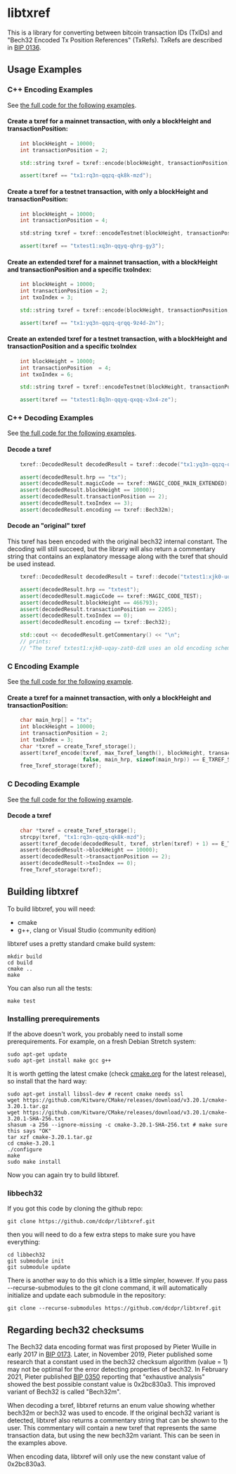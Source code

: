 # libtxref

This is a library for converting between bitcoin transaction IDs (TxIDs)
and "Bech32 Encoded Tx Position References" (TxRefs). TxRefs are
described in [BIP 0136](https://github.com/bitcoin/bips/blob/master/bip-0136.mediawiki).

## Usage Examples

### C++ Encoding Examples

See [the full code for the following examples](https://raw.githubusercontent.com/dcdpr/libtxref/master/examples/cpp_example.cpp).

#### Create a txref for a mainnet transaction, with only a blockHeight and transactionPosition:

```cpp
    int blockHeight = 10000;
    int transactionPosition = 2;

    std::string txref = txref::encode(blockHeight, transactionPosition);

    assert(txref == "tx1:rq3n-qqzq-qk8k-mzd");
```

#### Create a txref for a testnet transaction, with only a blockHeight and transactionPosition:

```cpp
    int blockHeight = 10000;
    int transactionPosition = 4;

    std:string txref = txref::encodeTestnet(blockHeight, transactionPosition);

    assert(txref == "txtest1:xq3n-qqyq-qhrg-gy3");
```

#### Create an extended txref for a mainnet transaction, with a blockHeight and transactionPosition and a specific txoIndex:

```cpp
    int blockHeight = 10000;
    int transactionPosition = 2;
    int txoIndex = 3;

    std::string txref = txref::encode(blockHeight, transactionPosition, txoIndex);

    assert(txref == "tx1:yq3n-qqzq-qrqq-9z4d-2n");
```

#### Create an extended txref for a testnet transaction, with a blockHeight and transactionPosition and a specific txoIndex

```cpp
    int blockHeight = 10000;
    int transactionPosition  = 4;
    int txoIndex = 6;

    std::string txref = txref::encodeTestnet(blockHeight, transactionPosition, txoIndex);

    assert(txref == "txtest1:8q3n-qqyq-qxqq-v3x4-ze");
```

### C++ Decoding Examples

See [the full code for the following examples](https://raw.githubusercontent.com/dcdpr/libtxref/master/examples/cpp_example.cpp).

#### Decode a txref

```cpp
    txref::DecodedResult decodedResult = txref::decode("tx1:yq3n-qqzq-qrqq-9z4d-2n");

    assert(decodedResult.hrp == "tx");
    assert(decodedResult.magicCode == txref::MAGIC_CODE_MAIN_EXTENDED);
    assert(decodedResult.blockHeight == 10000);
    assert(decodedResult.transactionPosition == 2);
    assert(decodedResult.txoIndex == 3);
    assert(decodedResult.encoding == txref::Bech32m);
```

#### Decode an "original" txref

This txref has been encoded with the original bech32 internal constant. The
decoding will still succeed, but the library will also return a commentary
string that contains an explanatory message along with the txref that should
be used instead.

```cpp
    txref::DecodedResult decodedResult = txref::decode("txtest1:xjk0-uqay-zat0-dz8");

    assert(decodedResult.hrp == "txtest");
    assert(decodedResult.magicCode == txref::MAGIC_CODE_TEST);
    assert(decodedResult.blockHeight == 466793);
    assert(decodedResult.transactionPosition == 2205);
    assert(decodedResult.txoIndex == 0);
    assert(decodedResult.encoding == txref::Bech32);

    std::cout << decodedResult.getCommentary() << "\n";
    // prints:
    // "The txref txtest1:xjk0-uqay-zat0-dz8 uses an old encoding scheme and should be updated to txtest1:xjk0-uqay-zghl-p89 See https://github.com/dcdpr/libtxref#regarding-bech32-checksums for more information."
```

### C Encoding Example

See [the full code for the following example](https://raw.githubusercontent.com/dcdpr/libtxref/master/examples/c_example.cpp).

#### Create a txref for a mainnet transaction, with only a blockHeight and transactionPosition:

```C
    char main_hrp[] = "tx";
    int blockHeight = 10000;
    int transactionPosition = 2;
    int txoIndex = 3;
    char *txref = create_Txref_storage();
    assert(txref_encode(txref, max_Txref_length(), blockHeight, transactionPosition, txoIndex,
                        false, main_hrp, sizeof(main_hrp)) == E_TXREF_SUCCESS);
    free_Txref_storage(txref);
```

### C Decoding Example

See [the full code for the following example](https://raw.githubusercontent.com/dcdpr/libtxref/master/examples/c_example.cpp).

#### Decode a txref

```C
    char *txref = create_Txref_storage();
    strcpy(txref, "tx1:rq3n-qqzq-qk8k-mzd");
    assert(txref_decode(decodedResult, txref, strlen(txref) + 1) == E_TXREF_SUCCESS);
    assert(decodedResult->blockHeight == 10000);
    assert(decodedResult->transactionPosition == 2);
    assert(decodedResult->txoIndex == 0);
    free_Txref_storage(txref);
```

## Building libtxref

To build libtxref, you will need:

* cmake
* g++, clang or Visual Studio (community edition)

libtxref uses a pretty standard cmake build system:

```
mkdir build
cd build
cmake ..
make
```

You can also run all the tests:

```
make test
```

### Installing prerequirements

If the above doesn't work, you probably need to install some
prerequirements. For example, on a fresh Debian Stretch system:

```
sudo apt-get update
sudo apt-get install make gcc g++
```

It is worth getting the latest cmake (check [cmake.org](https://cmake.org/download/) for
the latest release), so install that the hard way:

```
sudo apt-get install libssl-dev # recent cmake needs ssl
wget https://github.com/Kitware/CMake/releases/download/v3.20.1/cmake-3.20.1.tar.gz
wget https://github.com/Kitware/CMake/releases/download/v3.20.1/cmake-3.20.1-SHA-256.txt
shasum -a 256 --ignore-missing -c cmake-3.20.1-SHA-256.txt # make sure this says "OK"
tar xzf cmake-3.20.1.tar.gz
cd cmake-3.20.1
./configure
make 
sudo make install
```

Now you can again try to build libtxref.

### libbech32

If you got this code by cloning the github repo:

```
git clone https://github.com/dcdpr/libtxref.git
```

then you will need to do a few extra steps to make sure you have everything:

```
cd libbech32
git submodule init
git submodule update
```

There is another way to do this which is a little simpler, however. If
you pass --recurse-submodules to the git clone command, it will
automatically initialize and update each submodule in the repository:

```
git clone --recurse-submodules https://github.com/dcdpr/libtxref.git
```

## Regarding bech32 checksums

The Bech32 data encoding format was first proposed by Pieter Wuille in early 2017 in
[BIP 0173](https://github.com/bitcoin/bips/blob/master/bip-0173.mediawiki). Later, in November 2019, Pieter published
some research that a constant used in the bech32 checksum algorithm (value = 1) may not be
optimal for the error detecting properties of bech32. In February 2021, Pieter published
[BIP 0350](https://github.com/bitcoin/bips/blob/master/bip-0350.mediawiki) reporting that "exhaustive analysis" showed the best possible constant value is
0x2bc830a3. This improved variant of Bech32 is called "Bech32m".

When decoding a txref, libtxref returns an enum value showing whether bech32m or bech32
was used to encode. If the original bech32 variant is detected, libtxref also returns a
commentary string that can be shown to the user. This commentary will contain a new txref that represents
the same transaction data, but using the new bech32m variant. This can be seen in the examples above.

When encoding data, libtxref will only use the new constant value of 0x2bc830a3.

